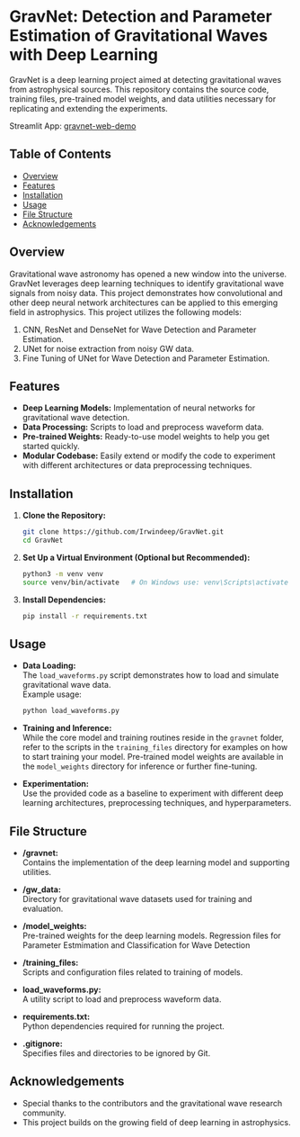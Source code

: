 # GravNet: Detection and Parameter Estimation of Gravitational Waves with Deep Learning

GravNet is a deep learning project aimed at detecting gravitational waves from astrophysical sources. This repository contains the source code, training files, pre-trained model weights, and data utilities necessary for replicating and extending the experiments.

Streamlit App: [gravnet-web-demo](https://gravnet-web-demo.streamlit.app/)

## Table of Contents

- [Overview](#overview)
- [Features](#features)
- [Installation](#installation)
- [Usage](#usage)
- [File Structure](#file-structure)
- [Acknowledgements](#acknowledgements)

## Overview

Gravitational wave astronomy has opened a new window into the universe. GravNet leverages deep learning techniques to identify gravitational wave signals from noisy data. This project demonstrates how convolutional and other deep neural network architectures can be applied to this emerging field in astrophysics. This project utilizes the following models:
1. CNN, ResNet and DenseNet for Wave Detection and Parameter Estimation.
2. UNet for noise extraction from noisy GW data.
3. Fine Tuning of UNet for Wave Detection and Parameter Estimation.

## Features

- **Deep Learning Models:** Implementation of neural networks for gravitational wave detection.
- **Data Processing:** Scripts to load and preprocess waveform data.
- **Pre-trained Weights:** Ready-to-use model weights to help you get started quickly.
- **Modular Codebase:** Easily extend or modify the code to experiment with different architectures or data preprocessing techniques.

## Installation

1. **Clone the Repository:**

   ```bash
   git clone https://github.com/Irwindeep/GravNet.git
   cd GravNet
   ```

2. **Set Up a Virtual Environment (Optional but Recommended):**

   ```bash
   python3 -m venv venv
   source venv/bin/activate   # On Windows use: venv\Scripts\activate
   ```

3. **Install Dependencies:**

   ```bash
   pip install -r requirements.txt
   ```

## Usage

- **Data Loading:**  
  The `load_waveforms.py` script demonstrates how to load and simulate gravitational wave data.  
  Example usage:
  
  ```bash
  python load_waveforms.py
  ```

- **Training and Inference:**  
  While the core model and training routines reside in the `gravnet` folder, refer to the scripts in the `training_files` directory for examples on how to start training your model. Pre-trained model weights are available in the `model_weights` directory for inference or further fine-tuning.

- **Experimentation:**  
  Use the provided code as a baseline to experiment with different deep learning architectures, preprocessing techniques, and hyperparameters.

## File Structure

- **/gravnet:**  
  Contains the implementation of the deep learning model and supporting utilities.

- **/gw_data:**  
  Directory for gravitational wave datasets used for training and evaluation.

- **/model_weights:**  
  Pre-trained weights for the deep learning models. Regression files for Parameter Estmimation and Classification for Wave Detection

- **/training_files:**  
  Scripts and configuration files related to training of models.

- **load_waveforms.py:**  
  A utility script to load and preprocess waveform data.

- **requirements.txt:**  
  Python dependencies required for running the project.

- **.gitignore:**  
  Specifies files and directories to be ignored by Git.

## Acknowledgements

- Special thanks to the contributors and the gravitational wave research community.
- This project builds on the growing field of deep learning in astrophysics.
